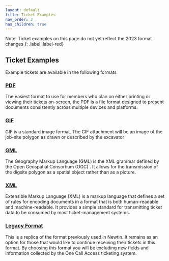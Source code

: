 ```yaml
---
layout: default
title: Ticket Examples
nav_order: 3
has_children: true
---
```


Note: Ticket examples on this page do not yet reflect the 2023 format changes
{: .label .label-red}

## Ticket Examples
Example tickets are available in the following formats

### [PDF](/pelicancorp/ticket_examples/pdf.html)
The easiest format to use for members who plan on either printing or viewing their tickets on-screen, the PDF is a file format designed to present documents consistently across multiple devices and platforms.

### [GIF](/pelicancorp/ticket_examples/gif.html)
GIF is a standard image format. The GIF attachment will be an image of the job-site polygon as drawn or described by the excavator

### [GML](/pelicancorp/ticket_examples/gml.html)
The Geography Markup Language (GML) is the XML grammar defined by the Open Geospatial Consortium (OGC) . It allows for the transmission of the digsite polygon as a spatial object rather than as a picture.

### [XML](/pelicancorp/ticket_examples/xml.html)
Extensible Markup Language (XML) is a markup language that defines a set of rules for encoding documents in a format that is both human-readable and machine-readable. It provides a simple standard for transmitting ticket data to be consumed by most ticket-management systems.

### [Legacy Format](/pelicancorp/ticket_examples/legacy.html)
This is a replica of the format previously used in Newtin. It remains as an option for those that would like to continue receiving their tickets in this format. By choosing this format you will be excluding new fields and information collected by the One Call Access ticketing system.

